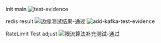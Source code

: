 init main
![test-evidence](https://github.com/user-attachments/assets/4309e89a-5113-44d3-92f3-f141e2dd0987)

redis result
![边缘测试结果-通过](https://github.com/user-attachments/assets/1446afc2-b6e1-4584-8eba-58bf46eafc83)
![add-kafka-test-evidence](https://github.com/user-attachments/assets/550f6f99-6471-4163-b16f-81cb41dd2f3e)

RateLimit Test adjust
![限流算法补充测试-通过](https://github.com/user-attachments/assets/00df246b-bf48-4ee2-91a6-49ddfa35c5ee)
